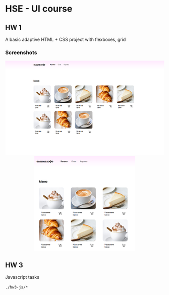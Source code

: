 # HSE - UI course

## HW 1
A basic adaptive HTML + CSS project with flexboxes, grid

### Screenshots

<p align="center">
  <img src="./screenshots/scr2.png?raw=true" height="300" title="Desktop screen">
  <img src="./screenshots/scr1.png?raw=true" height="300" title="Smaller screen">
</p>

## HW 3
Javascript tasks

```./hw3-js/*```
